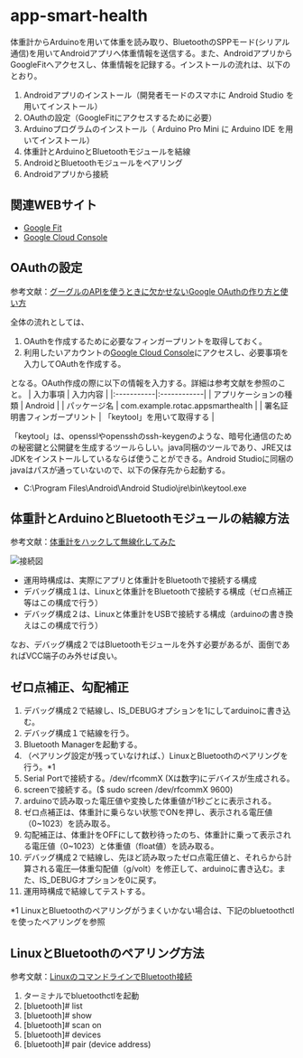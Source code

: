 # app-smart-health

体重計からArduinoを用いて体重を読み取り、BluetoothのSPPモード(シリアル通信)を用いてAndroidアプリへ体重情報を送信する。また、AndroidアプリからGoogleFitへアクセスし、体重情報を記録する。インストールの流れは、以下のとおり。

1. Androidアプリのインストール（開発者モードのスマホに Android Studio を用いてインストール）
1. OAuthの設定（GoogleFitにアクセスするために必要）
1. Arduinoプログラムのインストール（ Arduino Pro Mini に Arduino IDE を用いてインストール）
1. 体重計とArduinoとBluetoothモジュールを結線
1. AndroidとBluetoothモジュールをペアリング
1. Androidアプリから接続

## 関連WEBサイト
* [Google Fit](https://fit.google.com)
* [Google Cloud Console](https://console.cloud.google.com/)

## OAuthの設定
参考文献：[グーグルのAPIを使うときに欠かせないGoogle OAuthの作り方と使い方](http://www.atmarkit.co.jp/ait/articles/1509/15/news017.html)  


全体の流れとしては、
1. OAuthを作成するために必要なフィンガープリントを取得しておく。
1. 利用したいアカウントの[Google Cloud Console](https://console.cloud.google.com/)にアクセスし、必要事項を入力してOAuthを作成する。

となる。OAuth作成の際に以下の情報を入力する。詳細は参考文献を参照のこと。
| 入力事項 | 入力内容 |
|:-----------|:------------|
| アプリケーションの種類 | Android |
| パッケージ名 | com.example.rotac.appsmarthealth |
| 署名証明書フィンガープリント | 「keytool」を用いて取得する |

「keytool」は、opensslやopensshのssh-keygenのような、暗号化通信のための秘密鍵と公開鍵を生成するツールらしい。java同梱のツールであり、JRE又はJDKをインストールしているならば使うことができる。Android Studioに同梱のjavaはパスが通っていないので、以下の保存先から起動する。
* C:\Program Files\Android\Android Studio\jre\bin\keytool.exe

## 体重計とArduinoとBluetoothモジュールの結線方法
参考文献：[体重計をハックして無線化してみた](https://qiita.com/shozaburo/items/8c0aa7ad5c16878bc3c5)  

![接続図](https://raw.github.com/wiki/rotace/app-smart-health/images/structure.png)

* 運用時構成は、実際にアプリと体重計をBluetoothで接続する構成
* デバッグ構成１は、Linuxと体重計をBluetoothで接続する構成（ゼロ点補正等はこの構成で行う）
* デバッグ構成２は、Linuxと体重計をUSBで接続する構成（arduinoの書き換えはこの構成で行う）

なお、デバッグ構成２ではBluetoothモジュールを外す必要があるが、面倒であればVCC端子のみ外せば良い。

## ゼロ点補正、勾配補正

1. デバッグ構成２で結線し、IS_DEBUGオプションを1にしてarduinoに書き込む。
1. デバッグ構成１で結線を行う。
1. Bluetooth Managerを起動する。
1. （ペアリング設定が残っていなければ、）LinuxとBluetoothのペアリングを行う。*1
1. Serial Portで接続する。/dev/rfcommX (Xは数字)にデバイスが生成される。
1. screenで接続する。($ sudo screen /dev/rfcommX 9600)
1. arduinoで読み取った電圧値や変換した体重値が1秒ごとに表示される。
1. ゼロ点補正は、体重計に乗らない状態でONを押し、表示される電圧値（0~1023）を読み取る。
1. 勾配補正は、体重計をOFFにして数秒待ったのち、体重計に乗って表示される電圧値（0~1023）と体重値（float値）を読み取る。
1. デバッグ構成２で結線し、先ほど読み取ったゼロ点電圧値と、それらから計算される電圧―体重勾配値（g/volt）を修正して、arduinoに書き込む。また、IS_DEBUGオプションを0に戻す。
1. 運用時構成で結線してテストする。

*1 LinuxとBluetoothのペアリングがうまくいかない場合は、下記のbluetoothctlを使ったペアリングを参照


## LinuxとBluetoothのペアリング方法
参考文献：[LinuxのコマンドラインでBluetooth接続](https://qiita.com/propella/items/6daf3c56e26f709b4141)

1. ターミナルでbluetoothctlを起動
1. [bluetooth]# list
1. [bluetooth]# show
1. [bluetooth]# scan on
1. [bluetooth]# devices
1. [bluetooth]# pair (device address)

